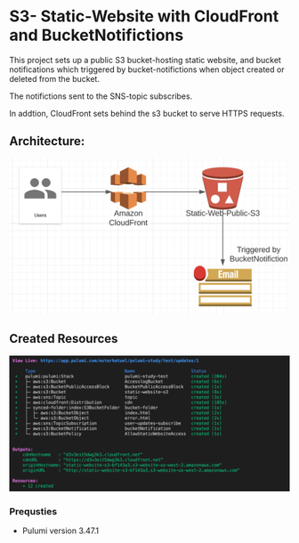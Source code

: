# S3- Static-Website with CloudFront and BucketNotifictions

This project sets up a public S3 bucket-hosting static website, and bucket notifications which triggered by bucket-notifictions when object created or deleted from the bucket.

The notifictions sent to the SNS-topic subscribes.

In addtion, CloudFront sets behind the s3 bucket to serve HTTPS requests. 




## Architecture: ##
![Alt text](lucid.png?raw=true "Title")



## Created Resources  ##
![Alt text](resourceslist.png?raw=true "Title")

### Prequsties # 

* Pulumi version 3.47.1


